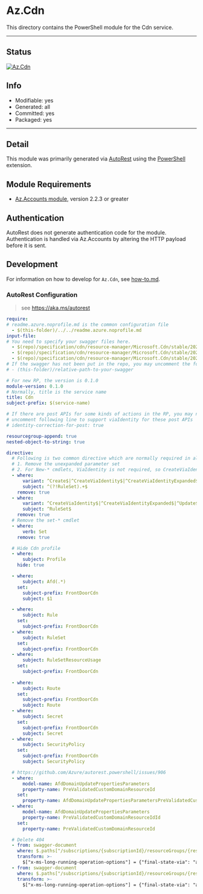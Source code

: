 <!-- region Generated -->
# Az.Cdn
This directory contains the PowerShell module for the Cdn service.

---
## Status
[![Az.Cdn](https://img.shields.io/powershellgallery/v/Az.Cdn.svg?style=flat-square&label=Az.Cdn "Az.Cdn")](https://www.powershellgallery.com/packages/Az.Cdn/)

## Info
- Modifiable: yes
- Generated: all
- Committed: yes
- Packaged: yes

---
## Detail
This module was primarily generated via [AutoRest](https://github.com/Azure/autorest) using the [PowerShell](https://github.com/Azure/autorest.powershell) extension.

## Module Requirements
- [Az.Accounts module](https://www.powershellgallery.com/packages/Az.Accounts/), version 2.2.3 or greater

## Authentication
AutoRest does not generate authentication code for the module. Authentication is handled via Az.Accounts by altering the HTTP payload before it is sent.

## Development
For information on how to develop for `Az.Cdn`, see [how-to.md](how-to.md).
<!-- endregion -->

### AutoRest Configuration
> see https://aka.ms/autorest

``` yaml
require:
# readme.azure.noprofile.md is the common configuration file
  - $(this-folder)/../../readme.azure.noprofile.md
input-file:
# You need to specify your swagger files here.
  - $(repo)/specification/cdn/resource-manager/Microsoft.Cdn/stable/2021-06-01/afdx.json
  - $(repo)/specification/cdn/resource-manager/Microsoft.Cdn/stable/2021-06-01/cdn.json
  - $(repo)/specification/cdn/resource-manager/Microsoft.Cdn/stable/2021-06-01/cdnwebapplicationfirewall.json
# If the swagger has not been put in the repo, you may uncomment the following line and refer to it locally
# - (this-folder)/relative-path-to-your-swagger 

# For new RP, the version is 0.1.0
module-version: 0.1.0
# Normally, title is the service name
title: Cdn
subject-prefix: $(service-name)

# If there are post APIs for some kinds of actions in the RP, you may need to 
# uncomment following line to support viaIdentity for these post APIs
# identity-correction-for-post: true

resourcegroup-append: true
nested-object-to-string: true

directive:
  # Following is two common directive which are normally required in all the RPs
  # 1. Remove the unexpanded parameter set
  # 2. For New-* cmdlets, ViaIdentity is not required, so CreateViaIdentityExpanded is removed as well
  - where:
      variant: ^Create$|^CreateViaIdentity$|^CreateViaIdentityExpanded$|^Update$|^UpdateViaIdentity$
      subject: ^(?!RuleSet).+$
    remove: true
  - where:
      variant: ^CreateViaIdentity$|^CreateViaIdentityExpanded$|^Update$|^UpdateViaIdentity$
      subject: ^RuleSet$
    remove: true
  # Remove the set-* cmdlet
  - where:
      verb: Set
    remove: true

  # Hide Cdn profile
  - where:
      subject: Profile
    hide: true

  - where:
      subject: Afd(.*)
    set:
      subject-prefix: FrontDoorCdn
      subject: $1

  - where:
      subject: Rule
    set:
      subject-prefix: FrontDoorCdn  
  - where:
      subject: RuleSet
    set:
      subject-prefix: FrontDoorCdn
  - where:
      subject: RuleSetResourceUsage
    set:
      subject-prefix: FrontDoorCdn
    
  - where:
      subject: Route
    set:
      subject-prefix: FrontDoorCdn
      subject: Route
  - where:
      subject: Secret
    set:
      subject-prefix: FrontDoorCdn
      subject: Secret   
  - where:
      subject: SecurityPolicy
    set:
      subject-prefix: FrontDoorCdn
      subject: SecurityPolicy   

  # https://github.com/Azure/autorest.powershell/issues/906
  - where:
      model-name: AfdDomainUpdatePropertiesParameters
      property-name: PreValidatedCustomDomainResourceId
    set:
      property-name: AfdDomainUpdatePropertiesParametersPreValidatedCustomDomainResourceId
  - where:
      model-name: AfdDomainUpdatePropertiesParameters
      property-name: PreValidatedCustomDomainResourceIdId
    set:
      property-name: PreValidatedCustomDomainResourceId

  # Delete 404
  - from: swagger-document
    where: $.paths["/subscriptions/{subscriptionId}/resourceGroups/{resourceGroupName}/providers/Microsoft.Cdn/profiles/{profileName}"].delete
    transform: >-
      $["x-ms-long-running-operation-options"] = {"final-state-via": "azure-async-operation"}
  - from: swagger-document
    where: $.paths["/subscriptions/{subscriptionId}/resourceGroups/{resourceGroupName}/providers/Microsoft.Cdn/profiles/{profileName}/endpoints/{endpointName}"].delete
    transform: >-
      $["x-ms-long-running-operation-options"] = {"final-state-via": "azure-async-operation"}
```

